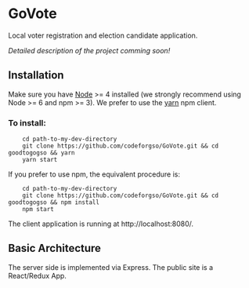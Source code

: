 # GoVote
Local voter registration and election candidate application.

*Detailed description of the project comming soon!*

## Installation
Make sure you have [Node](https://nodejs.org/en/) >= 4 installed (we strongly recommend using Node >= 6 and npm >= 3).
We prefer to use the [yarn](https://yarnpkg.com/) npm client.

### To install:

````
    cd path-to-my-dev-directory
    git clone https://github.com/codeforgso/GoVote.git && cd goodtogogso && yarn
    yarn start
````

If you prefer to use npm, the equivalent procedure is:

````
    cd path-to-my-dev-directory
    git clone https://github.com/codeforgso/GoVote.git && cd goodtogogso && npm install
    npm start
````

The client application is running at http://localhost:8080/. 

## Basic Architecture

The server side is implemented via Express. The public site is a React/Redux App.
